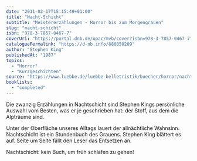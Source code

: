 ```yaml
---
date: "2011-02-17T15:15:49+01:00"
title: "Nacht-Schicht"
subtitle: "Meistererzählungen - Horror bis zum Morgengrauen"
slug: "nacht-schicht"
isbn: "978-3-7857-0467-7"
coverUri: "https://portal.dnb.de/opac/mvb/cover?isbn=978-3-7857-0467-7"
cataloguePermalink: "https://d-nb.info/880050209"
author: "Stephen King"
publishedAt: "1987"
topics:
  - "Horror"
  - "Kurzgeschichten"
source: "https://www.luebbe.de/luebbe-belletristik/buecher/horror/nachtschicht/id_3181218"
booklists:
  - "completed"
---
```

Die zwanzig Erzählungen in Nachtschicht sind Stephen Kings persönliche Auswahl 
vom Besten, was er je geschrieben hat: der Stoff, aus dem die Alpträume sind.

Unter der Oberfläche unseres Alltags lauert der allnächtliche Wahnsinn.
Nachtschicht ist ein Stundenbuch des Grauens. Stephen King blättert es auf. 
Seite um Seite fällt den Leser das Entsetzen an.

Nachtschicht: kein Buch, um früh schlafen zu gehen!